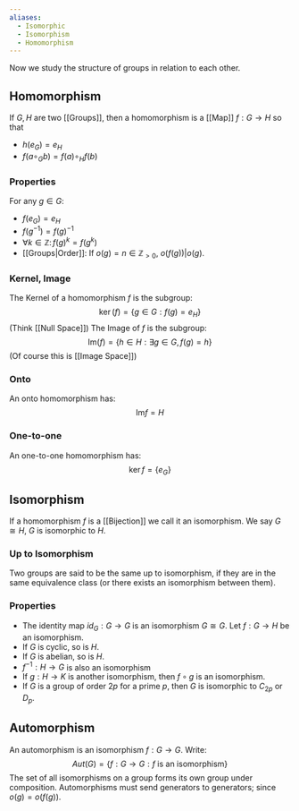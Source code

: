 ```yaml
---
aliases:
  - Isomorphic
  - Isomorphism
  - Homomorphism
---
```

Now we study the structure of groups in relation to each other.
## Homomorphism
If $G, H$ are two [[Groups]], then a homomorphism is a [[Map]] $f: G\to H$ so that
- $h(e_G)=e_{H}$
- $f(a\circ_{G}b)=f(a)\circ_{H}f(b)$
### Properties
For any $g\in G$:
- $f(e_G)=e_H$
- $f(g^{-1})=f(g)^{-1}$
- $\forall k\in \mathbb{Z}:\,f(g)^{k}=f(g^{k})$
- [[Groups|Order]]: If $o(g)=n\in \mathbb{Z}_{> 0}$,  $o(f(g))|o(g)$. 
### Kernel, Image
The Kernel of a homomorphism $f$ is the subgroup:
$$\ker(f)=\{ g\in G: f(g)=e_H \}$$
(Think [[Null Space]])
The Image of $f$ is the subgroup:
$$\mathrm{Im}(f)=\{ h\in H : \exists g\in G, f(g)=h \}$$
(Of course this is [[Image Space]])
### Onto
An onto homomorphism has:
$$\mathrm{Im}f=H$$
### One-to-one
An one-to-one homomorphism has:
$$\ker f=\{ e_G \}$$
## Isomorphism
If a homomorphism $f$ is a [[Bijection]] we call it an isomorphism. We say $G\cong H$, $G$ is isomorphic to $H$. 
### Up to Isomorphism
Two groups are said to be the same up to isomorphism, if they are in the same equivalence class (or there exists an isomorphism between them).
### Properties
- The identity map $id_G:G\to G$ is an isomorphism $G\cong G$.
Let $f:G\to H$ be an isomorphism.
- If $G$ is cyclic, so is $H$.
- If $G$ is abelian, so is $H$.
- $f^{-1}:H\to G$ is also an isomorphism
- If $g:H\to K$ is another isomorphism, then $f\circ g$ is an isomorphism.
- If $G$ is a group of order $2p$ for a prime $p$, then $G$ is isomorphic to $C_{2p}$ or $D_p$.
## Automorphism
An automorphism is an isomorphism $f:G\to G$. Write:
$$Aut(G)=\{ f:G\to G:\text{$f$ is an isomorphism} \}$$
The set of all isomorphisms on a group forms its own group under composition.
Automorphisms must send generators to generators; since $o(g)=o(f(g))$.